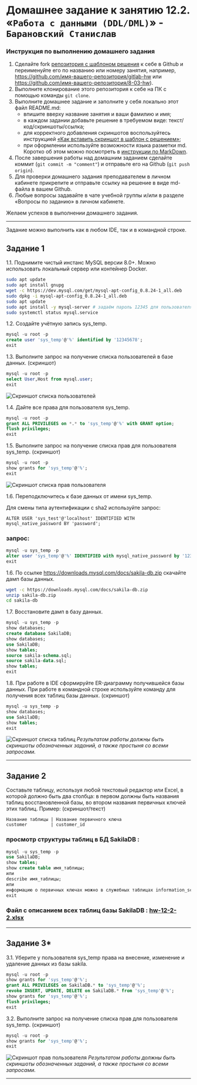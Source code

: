 # Домашнее задание к занятию 12.2. «`Работа с данными (DDL/DML)`» - `Барановский Станислав`

### Инструкция по выполнению домашнего задания

1. Сделайте fork [репозитория c шаблоном решения](https://github.com/netology-code/sys-pattern-homework) к себе в Github и переименуйте его по названию или номеру занятия, например, https://github.com/имя-вашего-репозитория/gitlab-hw или https://github.com/имя-вашего-репозитория/8-03-hw).
2. Выполните клонирование этого репозитория к себе на ПК с помощью команды `git clone`.
3. Выполните домашнее задание и заполните у себя локально этот файл README.md:
   - впишите вверху название занятия и ваши фамилию и имя;
   - в каждом задании добавьте решение в требуемом виде: текст/код/скриншоты/ссылка;
   - для корректного добавления скриншотов воспользуйтесь инструкцией [«Как вставить скриншот в шаблон с решением»](https://github.com/netology-code/sys-pattern-homework/blob/main/screen-instruction.md);
   - при оформлении используйте возможности языка разметки md. Коротко об этом можно посмотреть в [инструкции по MarkDown](https://github.com/netology-code/sys-pattern-homework/blob/main/md-instruction.md).
4. После завершения работы над домашним заданием сделайте коммит (`git commit -m "comment"`) и отправьте его на Github (`git push origin`).
5. Для проверки домашнего задания преподавателем в личном кабинете прикрепите и отправьте ссылку на решение в виде md-файла в вашем Github.
6. Любые вопросы задавайте в чате учебной группы и/или в разделе «Вопросы по заданию» в личном кабинете.

Желаем успехов в выполнении домашнего задания.

---

Задание можно выполнить как в любом IDE, так и в командной строке.

## Задание 1
1.1. Поднимите чистый инстанс MySQL версии 8.0+. Можно использовать локальный сервер или контейнер Docker.
```sh
sudo apt update
sudo apt install gnupg
wget -c https://dev.mysql.com/get/mysql-apt-config_0.8.24-1_all.deb
sudo dpkg -i mysql-apt-config_0.8.24-1_all.deb
sudo apt update
sudo apt install -y mysql-server # задаём пароль 12345 для пользователя root в СУБД MySQL
sudo systemctl status mysql.service
```

1.2. Создайте учётную запись sys_temp. 
```sql
mysql -u root -p 
create user 'sys_temp'@'%' identified by '12345678';
exit
```

1.3. Выполните запрос на получение списка пользователей в базе данных. (скриншот)
```sql
mysql -u root -p 
select User,Host from mysql.user;
exit
```
![Скриншот списка пользователей](https://github.com/StanislavBaranovskii/12-2-hw/blob/main/img/12-2-1-3.png "Скриншот списка пользователей")

1.4. Дайте все права для пользователя sys_temp. 
```sql
mysql -u root -p 
grant ALL PRIVILEGES on *.* to 'sys_temp'@'%' with GRANT option;
flush privileges;
exit
```

1.5. Выполните запрос на получение списка прав для пользователя sys_temp. (скриншот)
```sql
mysql -u root -p 
show grants for 'sys_temp'@'%';
exit
```
![Скриншот списка прав пользователя](https://github.com/StanislavBaranovskii/12-2-hw/blob/main/img/12-2-1-5.png "Скриншот списка прав пользователя")

1.6. Переподключитесь к базе данных от имени sys_temp.

Для смены типа аутентификации с sha2 используйте запрос: 
```
ALTER USER 'sys_test'@'localhost' IDENTIFIED WITH mysql_native_password BY 'password';
```
### запрос:
```sql
mysql -u sys_temp -p 
alter user 'sys_temp'@'%' IDENTIFIED with mysql_native_password by '12345678';
exit
```

1.6. По ссылке https://downloads.mysql.com/docs/sakila-db.zip скачайте дамп базы данных.
```sh
wget -c https://downloads.mysql.com/docs/sakila-db.zip
unzip sakila-db.zip
cd sakila-db
```

1.7. Восстановите дамп в базу данных.
```sql
mysql -u sys_temp -p
show databases;
create database SakilaDB;
show databases;
use SakilaDB;
show tables;
source sakila-schema.sql;
source sakila-data.sql;
show tables;
exit
```

1.8. При работе в IDE сформируйте ER-диаграмму получившейся базы данных. При работе в командной строке используйте команду для получения всех таблиц базы данных. (скриншот)
```sql
mysql -u sys_temp -p
show databases;
use SakilaDB;
show tables;
exit
```
![Скриншот списка таблиц](https://github.com/StanislavBaranovskii/12-2-hw/blob/main/img/12-2-1-8.png "Скриншот списка таблиц")
*Результатом работы должны быть скриншоты обозначенных заданий, а также простыня со всеми запросами.*

---
## Задание 2
Составьте таблицу, используя любой текстовый редактор или Excel, в которой должно быть два столбца: в первом должны быть названия таблиц восстановленной базы, во втором названия первичных ключей этих таблиц. Пример: (скриншот/текст)
```
Название таблицы | Название первичного ключа
customer         | customer_id
```
### просмотр структуры таблиц в БД SakilaDB :
```sql
mysql -u sys_temp -p
use SakilaDB;
show tables;
show create table имя_таблицы;
или
describe имя_таблицы;
или
информацию о первичных ключах можно в служебных таблицах information_schema.key_column_usage
exit
```
### Файл с описанием всех таблиц базы SakilaDB : [hw-12-2-2.xlsx](https://github.com/StanislavBaranovskii/12-2-hw/blob/main/source/hw-12-2-2.xlsx)

---
## Задание 3*
3.1. Уберите у пользователя sys_temp права на внесение, изменение и удаление данных из базы sakila.
```sql
mysql -u root -p 
show grants for 'sys_temp'@'%';
grant ALL PRIVILEGES on SakilaDB.* to 'sys_temp'@'%';
revoke INSERT, UPDATE, DELETE on SakilaDB.* from 'sys_temp'@'%';
show grants for 'sys_temp'@'%';
flush privileges;
exit
```
3.2. Выполните запрос на получение списка прав для пользователя sys_temp. (скриншот)
```sql
mysql -u root -p 
show grants for 'sys_temp'@'%';
exit
```
![Скриншот прав пользователя](https://github.com/StanislavBaranovskii/12-2-hw/blob/main/img/12-2-3.png "Скриншот прав пользователя")
*Результатом работы должны быть скриншоты обозначенных заданий, а также простыня со всеми запросами.*

---